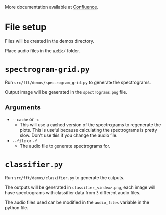 More documentation available at [Confluence](https://confluence.cornell.edu/display/c2s2/FFT+and+Classifier+Demos).

# File setup

Files will be created in the demos directory.

Place audio files in the `audio/` folder.

# `spectrogram-grid.py`

Run `src/fft/demos/spectrogram_grid.py` to generate the spectrograms.

Output image will be generated in the `spectrograms.png` file.

## Arguments
* `--cache` or `-c`
  * This will use a cached version of the spectrograms to regenerate the plots. This is useful because calculating the spectrograms is pretty slow. Don't use this if you change the audio file.
* `--file` or `-f`
  * The audio file to generate spectrograms for.

# `classifier.py`

Run `src/fft/demos/classifier.py` to generate the outputs.

The outputs will be generated in `classifier_<index>.png`, each image will have spectrograms with classifier data from `3` different audio files.

The audio files used can be modified in the `audio_files` variable in the python file.